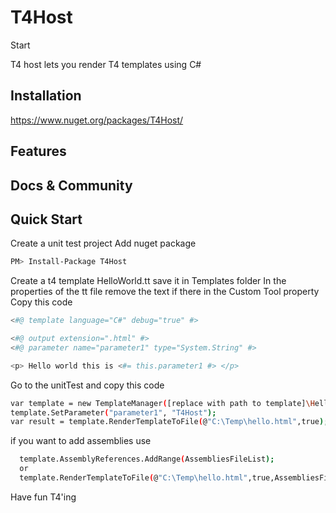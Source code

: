 # T4Host
Start

T4 host lets you render T4 templates using C#

## Installation

https://www.nuget.org/packages/T4Host/  

## Features

## Docs & Community

## Quick Start


Create a unit test project
Add nuget package
```bash  
PM> Install-Package T4Host 
```

Create a t4 template HelloWorld.tt save it in Templates folder
In the properties of the tt file remove the text if there in the Custom Tool property
Copy this code 
```bash  
<#@ template language="C#" debug="true" #>

<#@ output extension=".html" #>
<#@ parameter name="parameter1" type="System.String" #>

<p> Hello world this is <#= this.parameter1 #> </p>
```

Go to the unitTest and copy this code
```bash  
var template = new TemplateManager([replace with path to template]\HelloWorld.tt));
template.SetParameter("parameter1", "T4Host");
var result = template.RenderTemplateToFile(@"C:\Temp\hello.html",true);
```

if you want to add assemblies use
```bash  
  template.AssemblyReferences.AddRange(AssembliesFileList);
  or
  template.RenderTemplateToFile(@"C:\Temp\hello.html",true,AssembliesFileList);
```


Have fun T4'ing


